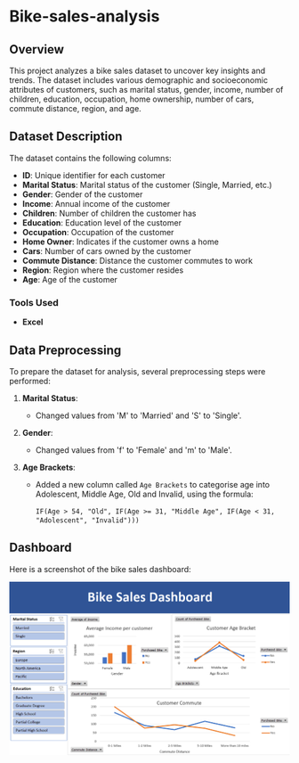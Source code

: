 # Bike-sales-analysis
## Overview
This project analyzes a bike sales dataset to uncover key insights and trends. The dataset includes various demographic and socioeconomic attributes of customers, such as marital status, gender, income, number of children, education, occupation, home ownership, number of cars, commute distance, region, and age.

## Dataset Description

The dataset contains the following columns:

- **ID**: Unique identifier for each customer
- **Marital Status**: Marital status of the customer (Single, Married, etc.)
- **Gender**: Gender of the customer
- **Income**: Annual income of the customer
- **Children**: Number of children the customer has
- **Education**: Education level of the customer
- **Occupation**: Occupation of the customer
- **Home Owner**: Indicates if the customer owns a home
- **Cars**: Number of cars owned by the customer
- **Commute Distance**: Distance the customer commutes to work
- **Region**: Region where the customer resides
- **Age**: Age of the customer

### Tools Used
- **Excel**

## Data Preprocessing

To prepare the dataset for analysis, several preprocessing steps were performed:

1. **Marital Status**: 
   - Changed values from 'M' to 'Married' and 'S' to 'Single'.

2. **Gender**:
   - Changed values from 'f' to 'Female' and 'm' to 'Male'.

3. **Age Brackets**:
   - Added a new column called `Age Brackets` to categorise age into Adolescent, Middle Age, Old and Invalid, using the formula:
     ``` 
     IF(Age > 54, "Old", IF(Age >= 31, "Middle Age", IF(Age < 31, "Adolescent", "Invalid")))
     ```
## Dashboard

Here is a screenshot of the bike sales dashboard:

![Bike Sales Dashboard](bike_sales_dashboard.png)





  

